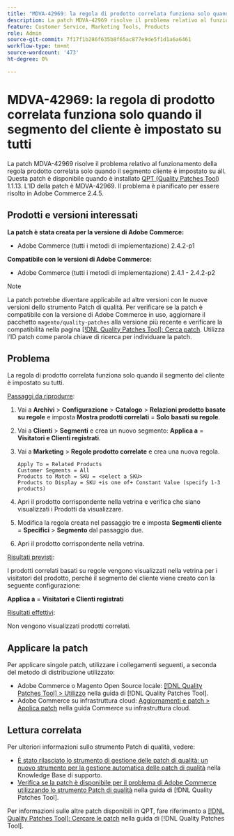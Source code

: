 ```yaml
---
title: "MDVA-42969: la regola di prodotto correlata funziona solo quando il segmento del cliente è impostato su tutti"
description: La patch MDVA-42969 risolve il problema relativo al funzionamento della regola prodotto correlata solo quando il segmento cliente è impostato su all. Questa patch è disponibile quando è installato [Quality Patches Tool (QPT)](https://experienceleague.adobe.com/it/docs/commerce-knowledge-base/kb/announcements/commerce-announcements/magento-quality-patches-released-new-tool-to-self-serve-quality-patches) 1.1.13. L'ID della patch è MDVA-42969. Il problema è pianificato per essere risolto in Adobe Commerce 2.4.5.
feature: Customer Service, Marketing Tools, Products
role: Admin
source-git-commit: 7f17f1b286f635b8f65ac877e9de5f1d1a6a6461
workflow-type: tm+mt
source-wordcount: '473'
ht-degree: 0%

---
```


# MDVA-42969: la regola di prodotto correlata funziona solo quando il segmento del cliente è impostato su tutti

La patch MDVA-42969 risolve il problema relativo al funzionamento della regola prodotto correlata solo quando il segmento cliente è impostato su all. Questa patch è disponibile quando è installato [QPT (Quality Patches Tool)](https://experienceleague.adobe.com/it/docs/commerce-knowledge-base/kb/announcements/commerce-announcements/magento-quality-patches-released-new-tool-to-self-serve-quality-patches) 1.1.13. L&#39;ID della patch è MDVA-42969. Il problema è pianificato per essere risolto in Adobe Commerce 2.4.5.

## Prodotti e versioni interessati

**La patch è stata creata per la versione di Adobe Commerce:**

* Adobe Commerce (tutti i metodi di implementazione) 2.4.2-p1

**Compatibile con le versioni di Adobe Commerce:**

* Adobe Commerce (tutti i metodi di implementazione) 2.4.1 - 2.4.2-p2

>[!NOTE]
>
>La patch potrebbe diventare applicabile ad altre versioni con le nuove versioni dello strumento Patch di qualità. Per verificare se la patch è compatibile con la versione di Adobe Commerce in uso, aggiornare il pacchetto `magento/quality-patches` alla versione più recente e verificare la compatibilità nella pagina [[!DNL Quality Patches Tool]: Cerca patch](https://experienceleague.adobe.com/it/docs/commerce-knowledge-base/kb/announcements/commerce-announcements/magento-quality-patches-released-new-tool-to-self-serve-quality-patches). Utilizza l’ID patch come parola chiave di ricerca per individuare la patch.

## Problema

La regola di prodotto correlata funziona solo quando il segmento del cliente è impostato su tutti.

<u>Passaggi da riprodurre</u>:

1. Vai a **Archivi** > **Configurazione** > **Catalogo** > **Relazioni prodotto basate su regole** e imposta **Mostra prodotti correlati** = **Solo basati su regole**.
1. Vai a **Clienti** > **Segmenti** e crea un nuovo segmento: **Applica a** = **Visitatori e Clienti registrati**.
1. Vai a **Marketing** > **Regole prodotto correlate** e crea una nuova regola.

   ```code block
   Apply To = Related Products
   Customer Segments = All
   Products to Match = SKU = <select a SKU>
   Products to Display = SKU +is one of+ Constant Value (specify 1-3 products)
   ```

1. Apri il prodotto corrispondente nella vetrina e verifica che siano visualizzati i Prodotti da visualizzare.
1. Modifica la regola creata nel passaggio tre e imposta **Segmenti cliente** = **Specifici** > **Segmento** dal passaggio due.
1. Apri il prodotto corrispondente nella vetrina.

<u>Risultati previsti</u>:

I prodotti correlati basati su regole vengono visualizzati nella vetrina per i visitatori del prodotto, perché il segmento del cliente viene creato con la seguente configurazione:

**Applica a** = **Visitatori e Clienti registrati**

<u>Risultati effettivi</u>:

Non vengono visualizzati prodotti correlati.

## Applicare la patch

Per applicare singole patch, utilizzare i collegamenti seguenti, a seconda del metodo di distribuzione utilizzato:

* Adobe Commerce o Magento Open Source locale: [[!DNL Quality Patches Tool] > Utilizzo](/help/tools/quality-patches-tool/usage.md) nella guida di [!DNL Quality Patches Tool].
* Adobe Commerce su infrastruttura cloud: [Aggiornamenti e patch > Applica patch](https://experienceleague.adobe.com/docs/commerce-cloud-service/user-guide/develop/upgrade/apply-patches.html?lang=it) nella guida Commerce su infrastruttura cloud.

## Lettura correlata

Per ulteriori informazioni sullo strumento Patch di qualità, vedere:

* [È stato rilasciato lo strumento di gestione delle patch di qualità: un nuovo strumento per la gestione automatica delle patch di qualità](https://experienceleague.adobe.com/it/docs/commerce-knowledge-base/kb/announcements/commerce-announcements/magento-quality-patches-released-new-tool-to-self-serve-quality-patches) nella Knowledge Base di supporto.
* [Verifica se la patch è disponibile per il problema di Adobe Commerce utilizzando lo strumento Patch di qualità](/help/tools/quality-patches-tool/patches-available-in-qpt/check-patch-for-magento-issue-with-magento-quality-patches.md) nella guida di [!DNL Quality Patches Tool].

Per informazioni sulle altre patch disponibili in QPT, fare riferimento a [[!DNL Quality Patches Tool]: Cercare le patch](https://experienceleague.adobe.com/tools/commerce-quality-patches/index.html?lang=it) nella guida di [!DNL Quality Patches Tool].
